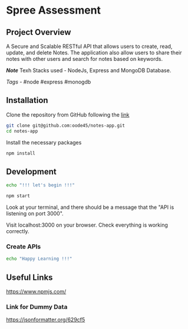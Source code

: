 <h1>Spree Assessment</h1>

## Project Overview

A Secure and Scalable RESTful API that allows users to create, read, update, and delete Notes. The application also allow users to share their notes with other users and search for notes based on keywords.

<b><i>Note</i></b> Texh Stacks used - NodeJs, Express and MongoDB Database.

<i>Tags - </i>
#node #express #monogdb

## Installation

Clone the repository from GitHub following the <a href="https://github.com/codewithfaizan/notes-api">link </a>

```bash
git clone git@github.com:oode45/notes-app.git
cd notes-app
```

Install the necessary packages
```bash
npm install
```

## Development

```bash
echo "!!! let's begin !!!"
```
```bash
npm start
```

Look at your terminal, and there should be a message that the "API is listening on port 3000".

Visit localhost:3000 on your browser. Check everything is working correctly. <br>

### Create APIs

```bash
echo "Happy Learning !!!"
```

## Useful Links

https://www.npmjs.com/

### Link for Dummy Data

https://jsonformatter.org/629cf5

